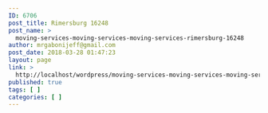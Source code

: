 ```yaml
---
ID: 6706
post_title: Rimersburg 16248
post_name: >
  moving-services-moving-services-moving-services-rimersburg-16248
author: mrgabonijeff@gmail.com
post_date: 2018-03-28 01:47:23
layout: page
link: >
  http://localhost/wordpress/moving-services-moving-services-moving-services-rimersburg-16248/
published: true
tags: [ ]
categories: [ ]
---
```

